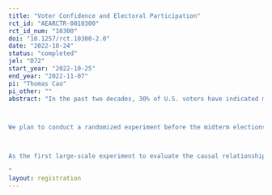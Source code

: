 ```yaml
---
title: "Voter Confidence and Electoral Participation"
rct_id: "AEARCTR-0010300"
rct_id_num: "10300"
doi: "10.1257/rct.10300-2.0"
date: "2022-10-24"
status: "completed"
jel: "D72"
start_year: "2022-10-25"
end_year: "2022-11-07"
pi: "Thomas Cao"
pi_other: ""
abstract: "In the past two decades, 30% of U.S. voters have indicated mistrust in electoral outcomes, and the number is growing in the aftermath of the 2020 presidential elections and an increasingly polarized political landscape.  Our project seeks to utilize messaging on the bipartisan nature of the electoral processes to enhance voter confidence in U.S. election results, and evaluate whether an increase in voter confidence will lead to higher turnout for different groups of registered voters.  

We plan to conduct a randomized experiment before the midterm elections in November 2022 and match respondents’ treatment status with their voting behavior on an individual level based on the subsequent voter file data. We will analyze our treatment effects on those who voted in 2018 and those who did not, and across ideological lines. 

As the first large-scale experiment to evaluate the causal relationship between voter confidence and electoral participation, our project will contribute to research on American politics, political communication, and behavioral/experimental economics. Moreover, our findings will provide actionable insights and policy recommendations for election officials. 
"
layout: registration
---
```


